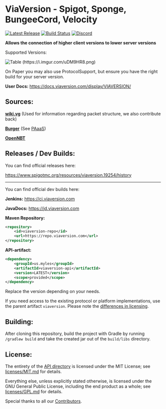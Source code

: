 # ViaVersion - Spigot, Sponge, BungeeCord, Velocity

[![Latest Release](https://img.shields.io/github/v/release/ViaVersion/ViaVersion)](https://viaversion.com)
[![Build Status](https://github.com/ViaVersion/ViaVersion/actions/workflows/gradle.yml/badge.svg?branch=master)](https://github.com/ViaVersion/ViaVersion/actions)
[![Discord](https://img.shields.io/badge/chat-on%20discord-blue.svg)](https://viaversion.com/discord)

**Allows the connection of higher client versions to lower server versions**

Supported Versions:

![Table (https://i.imgur.com/uDM9HR8.png)](https://i.imgur.com/uDM9HR8.png)

On Paper you may also use ProtocolSupport, but ensure you have the right build for your server version.

**User Docs:** https://docs.viaversion.com/display/VIAVERSION/


Sources:
--------
**[wiki.vg](https://wiki.vg)** (Used for information regarding packet structure, we also contribute back)

**[Burger](https://github.com/Pokechu22/Burger)** (See [PAaaS](https://github.com/Matsv/Paaas))

**[OpenNBT](https://github.com/ViaVersion/OpenNBT)**


Releases / Dev Builds:
--------
You can find official releases here:

https://www.spigotmc.org/resources/viaversion.19254/history

----------

You can find official dev builds here:

**Jenkins:** https://ci.viaversion.com

**JavaDocs:** https://jd.viaversion.com

**Maven Repository:**
```xml
<repository>
    <id>viaversion-repo</id>
    <url>https://repo.viaversion.com</url>
</repository>
```

**API-artifact:**
```xml
<dependency>
    <groupId>us.myles</groupId>
    <artifactId>viaversion-api</artifactId>
    <version>LATEST</version>
    <scope>provided</scope>
</dependency>
```

Replace the version depending on your needs.

If you need access to the existing protocol or platform implementations, use the parent artifact `viaversion`.
Please note the [differences in licensing](#license).


Building:
--------
After cloning this repository, build the project with Gradle by running `/gradlew build` and take the created jar out of
the `build/libs` directory.


License:
--------
The entirety of the [API directory](api) is licensed under the MIT License; see [licenses/MIT.md](licenses/MIT.md) for
details.

Everything else, unless explicitly stated otherwise, is licensed under the GNU General Public License, including the end
product as a whole; see [licenses/GPL.md](licenses/GPL.md) for details.

Special thanks to all our [Contributors](https://github.com/ViaVersion/ViaVersion/graphs/contributors).
